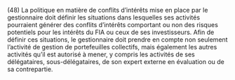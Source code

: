 (48) La politique en matière de conflits d’intérêts mise en place par le gestionnaire doit définir les situations dans lesquelles ses activités pourraient générer des conflits d’intérêts comportant ou non des risques potentiels pour les intérêts du FIA ou ceux de ses investisseurs. Afin de définir ces situations, le gestionnaire doit prendre en compte non seulement l’activité de gestion de portefeuilles collectifs, mais également les autres activités qu’il est autorisé à mener, y compris les activités de ses délégataires, sous-délégataires, de son expert externe en évaluation ou de sa contrepartie.